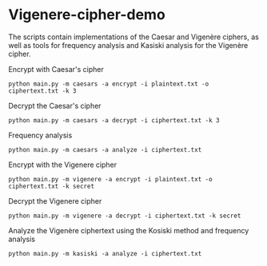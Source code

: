 # Vigenere-cipher-demo
The scripts contain implementations of the Caesar and Vigenère ciphers, as well as tools for frequency analysis and Kasiski analysis for the Vigenère cipher.

Encrypt with Caesar's cipher

```
python main.py -m caesars -a encrypt -i plaintext.txt -o ciphertext.txt -k 3
```

Decrypt the Caesar's cipher

```
python main.py -m caesars -a decrypt -i ciphertext.txt -k 3
```

Frequency analysis

```
python main.py -m caesars -a analyze -i ciphertext.txt
```

Encrypt with the Vigenere cipher

```
python main.py -m vigenere -a encrypt -i plaintext.txt -o ciphertext.txt -k secret
```

Decrypt the Vigenere cipher

```
python main.py -m vigenere -a decrypt -i ciphertext.txt -k secret
```

Analyze the Vigenère ciphertext using the Kosiski method and frequency analysis


```
python main.py -m kasiski -a analyze -i ciphertext.txt
```